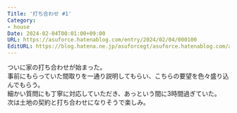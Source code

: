 ```yaml
---
Title: '打ち合わせ #1'
Category:
- house
Date: 2024-02-04T00:01:00+09:00
URL: https://asuforce.hatenablog.com/entry/2024/02/04/000100
EditURL: https://blog.hatena.ne.jp/asuforcegt/asuforce.hatenablog.com/atom/entry/6801883189080343026
---
```


ついに家の打ち合わせが始まった。  
事前にもらっていた間取りを一通り説明してもらい、こちらの要望を色々盛り込んでもらう。  
細かい質問にも丁寧に対応していただき、あっという間に3時間過ぎていた。  
次は土地の契約と打ち合わせになりそうで楽しみ。

